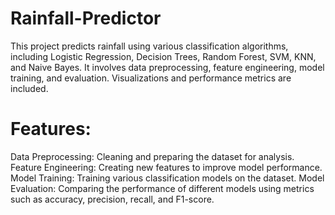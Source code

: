 # Rainfall-Predictor
This project predicts rainfall using various classification algorithms, including Logistic Regression, Decision Trees, Random Forest, SVM, KNN, and Naive Bayes. It involves data preprocessing, feature engineering, model training, and evaluation. Visualizations and performance metrics are included.
# Features:
Data Preprocessing: Cleaning and preparing the dataset for analysis.
Feature Engineering: Creating new features to improve model performance.
Model Training: Training various classification models on the dataset.
Model Evaluation: Comparing the performance of different models using metrics such as accuracy, precision, recall, and F1-score.
